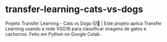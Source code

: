 # transfer-learning-cats-vs-dogs
Projeto Transfer Learning - Cats vs Dogs 🐱🐶 | Este projeto aplica Transfer Learning usando a rede VGG16 para classificar imagens de gatos e cachorros. Feito em Python no Google Colab.
